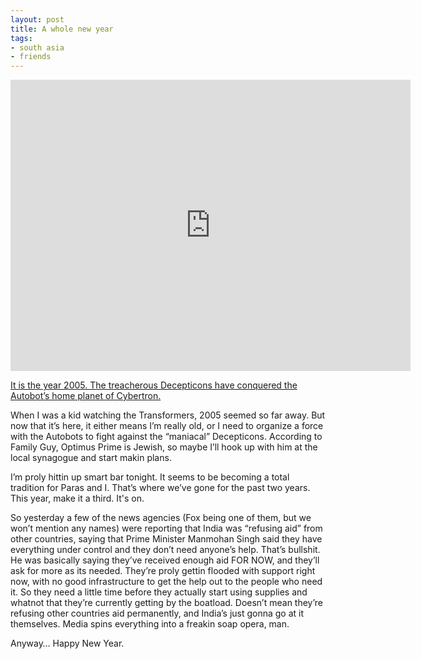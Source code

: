 ```yaml
---
layout: post
title: A whole new year
tags:
- south asia
- friends
---
```

<iframe src="https://player.vimeo.com/video/79585458" width="640" height="466" frameborder="0" webkitallowfullscreen mozallowfullscreen allowfullscreen></iframe>

[It is the year 2005. The treacherous Decepticons have conquered the Autobot’s home planet of Cybertron.](https://vimeo.com/79585458)

When I was a kid watching the Transformers, 2005 seemed so far away. But now that it’s here, it either means I’m really old, or I need to organize a force with the Autobots to fight against the “maniacal” Decepticons. According to Family Guy, Optimus Prime is Jewish, so maybe I’ll hook up with him at the local synagogue and start makin plans.

I’m proly hittin up smart bar tonight. It seems to be becoming a total tradition for Paras and I. That’s where we’ve gone for the past two years. This year, make it a third. It's on.

So yesterday a few of the news agencies (Fox being one of them, but we won’t mention any names) were reporting that India was “refusing aid” from other countries, saying that Prime Minister Manmohan Singh said they have everything under control and they don’t need anyone’s help. That’s bullshit. He was basically saying they’ve received enough aid FOR NOW, and they’ll ask for more as its needed. They’re proly gettin flooded with support right now, with no good infrastructure to get the help out to the people who need it. So they need a little time before they actually start using supplies and whatnot that they’re currently getting by the boatload. Doesn’t mean they’re refusing other countries aid permanently, and India’s just gonna go at it themselves. Media spins everything into a freakin soap opera, man.

Anyway… Happy New Year.

